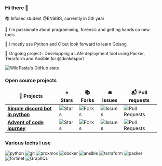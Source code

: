### Hi there 👋

:books: Infosec student @ENSIBS, currently in 5th year

:star2: I'm passionate about programming, forensic and getting hands on new tools

:snake: I mostly use Python and C but look forward to learn Golang

:construction: Ongoing project : Developping a LAN-deployment tool using Packer, Terraform and Ansible for @donkesport


![WildPasta's GitHub stats](https://github-readme-stats.vercel.app/api?username=WildPasta&show_icons=true&theme=dracula)

<h3>Open source projects</h3>
<table>
  <thead align="center">
    <tr border: none;>
      <td><b>🎁 Projects</b></td>
      <td><b>⭐ Stars</b></td>
      <td><b>📚 Forks</b></td>
      <td><b>🛎 Issues</b></td>
      <td><b>📬 Pull requests</b></td>
    </tr>
  </thead>
  <tbody>
    <tr>
      <td><a href="https://github.com/WildPasta/discord_bot_chaise"><b>Simple discord bot in python</b></a></td>
      <td><img alt="Stars" src="https://img.shields.io/github/stars/WildPasta/discord_bot_chaise?style=flat-square&labelColor=343b41"/></td>
      <td><img alt="Forks" src="https://img.shields.io/github/forks/WildPasta/discord_bot_chaise?style=flat-square&labelColor=343b41"/></td>
      <td><img alt="Issues" src="https://img.shields.io/github/issues/WildPasta/discord_bot_chaise?style=flat-square&labelColor=343b41"/></td>
      <td><img alt="Pull Requests" src="https://img.shields.io/github/issues-pr/WildPasta/discord_bot_chaise?style=flat-square&labelColor=343b41"/></td>
    </tr>
    <tr>
      <td><a href="https://github.com/WildPasta/advent_of_code"><b>Advent of code journey</b></a></td>
      <td><img alt="Stars" src="https://img.shields.io/github/stars/WildPasta/advent_of_code?style=flat-square&labelColor=343b41"/></td>
      <td><img alt="Forks" src="https://img.shields.io/github/forks/WildPasta/advent_of_code?style=flat-square&labelColor=343b41"/></td>
      <td><img alt="Issues" src="https://img.shields.io/github/issues/WildPasta/advent_of_code?style=flat-square&labelColor=343b41"/></td>
      <td><img alt="Pull Requests" src="https://img.shields.io/github/issues-pr/WildPasta/advent_of_code?style=flat-square&labelColor=343b41"/></td>
    </tr>
<!--     <tr>
      <td><a href=""><b>Comming soon</b></a></td>
      <td><img alt="Stars" src=""/></td>
      <td><img alt="Forks" src=""/></td>
      <td><img alt="Issues" src=""/></td>
      <td><img alt="Pull Requests" src=""/></td>
    </tr> -->
  </tbody>
</table>

<h3>Various techs I use</h3>
<p>
  <img alt="python" src="https://img.shields.io/badge/-python-blue?logo=python&logoColor=white"/>
  <img alt="git" src="https://img.shields.io/badge/-git-F05032?logo=git&logoColor=white"/>
  <img alt="proxmox" src="https://img.shields.io/badge/-proxmox-E57000?logo=proxmox&logoColor=white"/>
  <img alt="docker" src="https://img.shields.io/badge/-docker-2496ED?logo=docker&logoColor=white"/>
  <img alt="ansible" src="https://img.shields.io/badge/-ansible-black?logo=ansible&logoColor=white"/>  
  <img alt="terraform" src="https://img.shields.io/badge/-terraform-purple?logo=terraform&logoColor=white"/>  
  <img alt="packer" src="https://img.shields.io/badge/-packer-blue?logo=packer&logoColor=white"/> 
  <img alt="fortinet" src="https://img.shields.io/badge/-fortinet-EE3124?logo=fortinet&logoColor=white"/>
  <img alt="GraphQL" src="https://img.shields.io/badge/-GraphQL-E10098?style=flat-square&logo=graphql&logoColor=white" />
</p>
